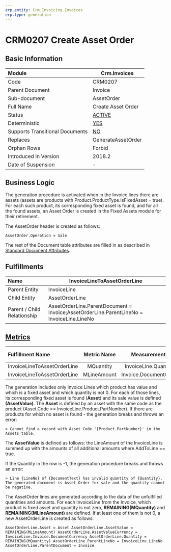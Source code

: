 ```yaml
---
erp.entity: Crm.Invoicing.Invoices
erp.type: generation
---
```


# CRM0207 Create Asset Оrder

## Basic Information

| Module                          | Crm.Invoices                                                 |
| :------------------------------ | ------------------------------------------------------------ |
| Code                            | CRM0207                                                      |
| Parent Document                 | Invoice                                                      |
| Sub-document                    | AssetOrder                                                   |
| Full Name                       | Create Asset Оrder                                           |
| Status                          | [ACTIVE](https://enterpriseone.atlassian.net/wiki/spaces/techdoc/pages/215777330/Generation+Procedures+Lifetime+Stages) |
| Deterministic                   | [YES](https://olddocs.erp.net/tech/document-generation-and-transitional-documents-194314241.html) |
| Supports Transitional Documents | [NO](https://olddocs.erp.net/tech/document-generation-and-transitional-documents-194314241.html) |
| Replaces                        | GenerateAssetOrder	                                         |
| Orphan Rows                     | Forbid                                                       |
| Introduced In Version           | 2018.2                                                       |
| Date of Suspension              | -                                                            |

## Business Logic

The generation procedure is activated when in the Invoice lines there are assets (assets are products with Product.ProductType.IsFixedAsset = true). For each such product, its corresponding fixed asset is found, and for all the found assets, an Asset Order is created in the Fixed Assets module for their retirement.

The AssetOrder header is created as follows:

```
AssetOrder.Operation = Sale
```

The rest of the Document table attributes are filled in as described in [Standard Document Attributes](https://olddocs.erp.net/tech/standard-document-attributes-221773862.html).

## Fulfillments

| Name                        | InvoiceLineToAssetOrderLine                                  |
| :-------------------------- | ------------------------------------------------------------ |
| Parent Entity               | InvoiceLine                                                  |
| Child Entity                | AssetOrderLine                                               |
| Parent / Child Relationship | AssetOrderLine.ParentDocument = Invoice;AssetOrderLine.ParentLineNo = InvoiceLine.LineNo |

## [Metrics](https://enterpriseone.atlassian.net/wiki/spaces/techdoc/pages/246054946/Metrics)

| Fulfillment Name            | Metric Name |     Measurement Unit     | Parent Value           | Child Value               | New Record |
| :-------------------------- | :---------: | :----------------------: | :--------------------- | :------------------------ | :--------- |
| InvoiceLineToAssetOrderLine |  MQuantity  | InvoiceLine.QuantityUnit | InvoiceLine.Quantity   | AssetOrderLine.Quantity   | YES        |
| InvoiceLineToAssetOrderLine | MLineAmount | Invoice.DocumentCurrency | InvoiceLine.AssetValue | AssetOrderLine.AssetValue | YES        |

The generation includes only Invoice Lines which product has value and which is a fixed asset and which quantity is not 0. For each of those lines, its corresponding fixed asset is found (**Asset**) and its sale value is defined **(AssetValue)**. The **Asset** is defined by an asset with the same code as the product (Asset.Code == InvoiceLine.Product.PartNumber).
If there are products for which no asset is found - the generation breaks and throws an error:

```
> Cannot find a record with Asset Code '{Product.PartNumber}' in the Assets table.
```

The **AssetValue** is defined as follows: the LineAmount of the InvoiceLine is summed up with the amounts of all additional amounts where AddToLine == true.

If the Quantity in the row is -1, the generation procedure breaks and throws an error:

```
> Line {LineNo} of {DocumentText} has invalid quantity of {Quantity}. The generated document is Asset Order for sale and the quantity cannot be negative.
```

The AssetOrder lines are generated according to the data of the unfulfilled quantities and amounts. For each InvoiceLine from the Invoice, which product is fixed asset and quantity is not zero, **REMAINING(MQuantity)** and **REMAINING(MLineAmount)** are defined. If at least one of them is not 0, a new AssetOrderLine is created as follows:

```
AssetOrderLine.Asset = Asset AssetOrderLine.AssetValue = REMAINING(MLineAmount) AssetOrderLine.AssetValueCurrency = InvoiceLine.Invoice.DocumentCurrency AssetOrderLine.Quantity = REMAINING(MQuantity) AssetOrderLine.ParentLineNo = InvoiceLine.LineNo 
AssetOrderLine.ParentDocument = Invoice
```
